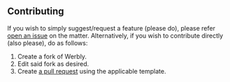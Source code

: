 ## Contributing
If you wish to simply suggest/request a feature (please do), please refer [open an issue](https://github.com/atlairovikin/werbly/issues) on the matter.
Alternatively, if you wish to contribute directly (also please), do as follows:
1. Create a fork of Werbly.
2. Edit said fork as desired.
3. Create [a pull request](https://github.com/atlairovikin/werbly/pulls) using the applicable template.
